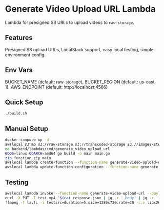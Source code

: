 # Generate Video Upload URL Lambda

Lambda for presigned S3 URLs to upload videos to `raw-storage`.

## Features
Presigned S3 upload URLs, LocalStack support, easy local testing, simple environment config.

## Env Vars
BUCKET_NAME (default: raw-storage), BUCKET_REGION (default: us-east-1), AWS_ENDPOINT (default: http://localhost:4566)

## Quick Setup
```bash
./build.sh
```

## Manual Setup
```bash
docker-compose up -d
awslocal s3 mb s3://raw-storage s3://transcoded-storage s3://images-storage
cd backend/lambdas/cmd/generate_video_upload_url
GOOS=linux GOARCH=amd64 go build -o main main.go
zip function.zip main
awslocal lambda create-function --function-name generate-video-upload-url --runtime go1.x --handler main --zip-file fileb://function.zip --role arn:aws:iam::000000000000:role/lambda-role
awslocal lambda update-function-configuration --function-name generate-video-upload-url --environment "Variables={BUCKET_NAME=raw-storage,BUCKET_REGION=us-east-1,AWS_ENDPOINT=http://localhost:4566}"
```

## Testing
```bash
awslocal lambda invoke --function-name generate-video-upload-url --payload '{"body": "{\"fileName\": \"test.mp4\", \"assetId\": \"123\", \"videoType\": \"main\"}"}' response.json
curl -X PUT -T test.mp4 "$(cat response.json | jq -r '.body' | jq -r '.url')"
ffmpeg -f lavfi -i testsrc=duration=5:size=1280x720:rate=30 -c:v libx264 test.mp4
```